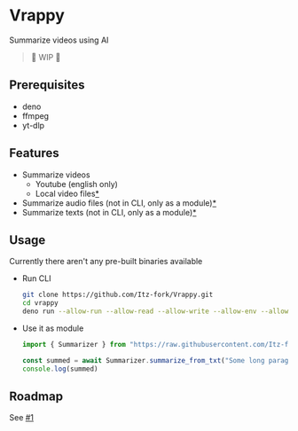# Vrappy
Summarize videos using AI

> 🚧 WIP 🚧

## Prerequisites
- deno
- ffmpeg
- yt-dlp

## Features
- Summarize videos
    - Youtube (english only)
    - Local video files[*](#Roadmap)
- Summarize audio files (not in CLI, only as a module)[*](#Roadmap)
- Summarize texts (not in CLI, only as a module)[*](#Roadmap)


## Usage
Currently there aren't any pre-built binaries available
- Run CLI
    ```sh
    git clone https://github.com/Itz-fork/Vrappy.git
    cd vrappy
    deno run --allow-run --allow-read --allow-write --allow-env --allow-net --unstable vrappy/cli.ts
    ```
- Use it as module
    ```ts
    import { Summarizer } from "https://raw.githubusercontent.com/Itz-fork/Vrappy/main/vrappy/helpers/summarizer.ts";
    
    const summed = await Summarizer.summarize_from_txt("Some long paragraph")
    console.log(summed)
    ```

## Roadmap
See [#1](https://github.com/Itz-fork/Vrappy/issues/1)